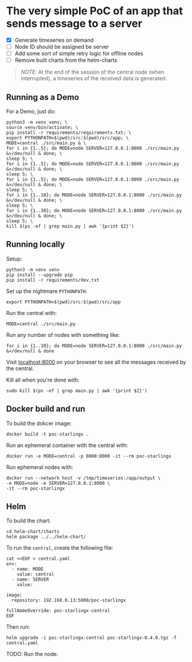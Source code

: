 # The very simple PoC of an app that sends message to a server

- [X] Generate timeseries on demand
- [ ] Node ID should be assigned be server
- [ ] Add some sort of simple retry logic for offline nodes
- [ ] Remove built charts from the helm-charts

>_NOTE_: At the end of the session of the central node (when interrupted),
> a timeseries of the received data is generated.

## Running as a Demo

For a Demo, just do:

```shell
python3 -m venv venv; \
source venv/bin/activate; \
pip install -r requirements/requirements.txt; \
export PYTHONPATH=$(pwd)/src:$(pwd)/src/app; \
MODE=central ./src/main.py & \
for i in {1..5}; do MODE=node SERVER=127.0.0.1:8000 ./src/main.py &>/dev/null & done; \
sleep 5; \
for i in {1..5}; do MODE=node SERVER=127.0.0.1:8000 ./src/main.py &>/dev/null & done; \
sleep 5; \
for i in {1..5}; do MODE=node SERVER=127.0.0.1:8000 ./src/main.py &>/dev/null & done; \
sleep 5; \
for i in {1..10}; do MODE=node SERVER=127.0.0.1:8000 ./src/main.py &>/dev/null & done; \
sleep 5; \
for i in {1..30}; do MODE=node SERVER=127.0.0.1:8000 ./src/main.py &>/dev/null & done; \
sleep 5; \
kill $(ps -ef | grep main.py | awk '{print $2}')
```

## Running locally

Setup:

```shell
python3 -m venv venv
pip install --upgrade pip
pip install -r requirements/dev.txt
```

Set up the nightmare `PYTHONPATH`:

```shell
export PYTHONPATH=$(pwd)/src:$(pwd)/src/app
```


Run the central with:

```shell
MODE=central ./src/main.py
```  

Run any number of nodes with something like:

```shell
for i in {1..10}; do MODE=node SERVER=127.0.0.1:8000 ./src/main.py &>/dev/null & done
```

Visit [localhost:8000](localhost:8000) on your browser to see 
all the messages received by the central.

Kill all when you're done with:

```shell
sudo kill $(ps -ef | grep main.py | awk '{print $2}')
```

## Docker build and run

To build the dokcer image:

```shell
docker build -t poc-starlingx .
```

Run an ephemeral container with the central with:

```shell
docker run -e MODE=central -p 8000:8000 -it --rm poc-starlingx
```

Run ephemeral nodes with:

```shell
docker run --network host -v /tmp/timeseries:/app/output \
-e MODE=node -e SERVER=127.0.0.1:8000 \
-it --rm poc-starlingx
```

## Helm

To build the chart:

```shell
cd helm-chart/charts
helm package ../../helm-chart/
```

To run the `central`, create the following file:

```shell
cat <<EOF > central.yaml
env:
  - name: MODE
    value: central
  - name: SERVER
    value:

image:
  repository: 192.168.0.13:5000/poc-starlingx

fullNameOverride: poc-starlingx-central
EOF
```

Then run:

```shell
helm upgrade -i poc-starlingx-central poc-starlingx-0.4.0.tgz -f central.yaml
```

TODO: Run the node.
